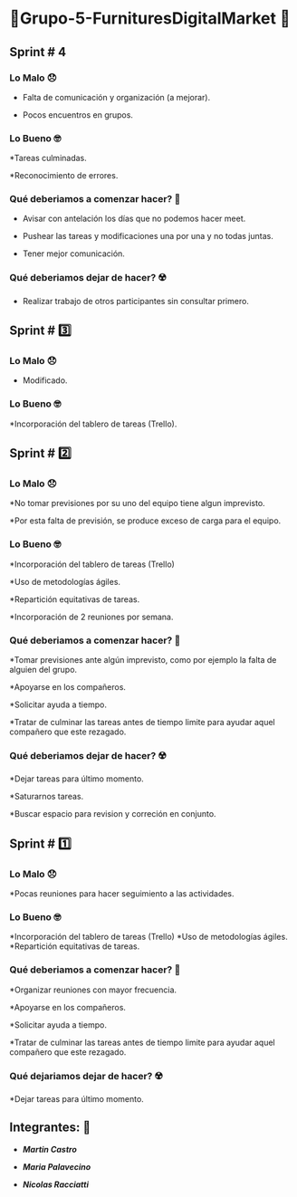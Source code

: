 # 💈Grupo-5-FurnituresDigitalMarket 💈

## Sprint \# 4

### Lo Malo 😞
* Falta de comunicación y organización (a mejorar).

* Pocos encuentros en grupos.

### Lo Bueno 🤓
*Tareas culminadas.

*Reconocimiento de errores.

### Qué deberiamos a comenzar hacer? 🤔
* Avisar con antelación los días que no podemos hacer meet.

* Pushear las tareas y modificaciones una por una y no todas juntas.

* Tener mejor comunicación.

### Qué deberiamos dejar de hacer? ☢️
* Realizar trabajo de otros participantes sin consultar primero.

## Sprint \# 3️⃣

### Lo Malo 😞
* Modificado.

### Lo Bueno 🤓
*Incorporación del tablero de tareas (Trello).



## Sprint \# 2️⃣

### Lo Malo 😞
*No tomar previsiones por su uno del equipo tiene algun imprevisto.

*Por esta falta de previsión, se produce exceso de carga para el equipo.
### Lo Bueno 🤓
*Incorporación del tablero de tareas (Trello)

*Uso de metodologías ágiles.

*Repartición equitativas de tareas.

*Incorporación de 2 reuniones por semana.

### Qué deberiamos a comenzar hacer? 🤔
*Tomar previsiones ante algún imprevisto, como por ejemplo la falta de alguien del grupo.

*Apoyarse en los compañeros.

*Solicitar ayuda a tiempo.

*Tratar de culminar las tareas antes de tiempo limite para ayudar aquel compañero que este rezagado.

### Qué deberiamos dejar de hacer? ☢️
*Dejar tareas para último momento.

*Saturarnos tareas.

*Buscar espacio para revision y correción en conjunto.


## Sprint \# 1️⃣

### Lo Malo 😞
*Pocas reuniones para hacer seguimiento a las actividades.

### Lo Bueno 🤓
*Incorporación del tablero de tareas (Trello)
*Uso de metodologías ágiles.
*Repartición equitativas de tareas.

### Qué deberiamos a comenzar hacer? 🤔
*Organizar reuniones con mayor frecuencia.

*Apoyarse en los compañeros.

*Solicitar ayuda a tiempo.

*Tratar de culminar las tareas antes de tiempo limite para ayudar aquel compañero que este rezagado.

### Qué dejariamos dejar de hacer? ☢️
*Dejar tareas para último momento.


## Integrantes: 🤩
- ***Martin Castro***
  
- ***Maria Palavecino***
  
- ***Nicolas Racciatti***

